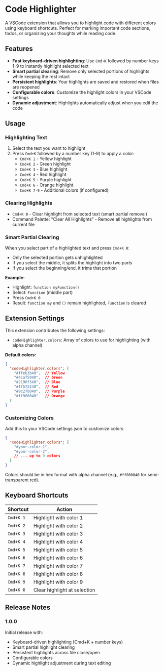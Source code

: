 # Code Highlighter

A VSCode extension that allows you to highlight code with different colors using keyboard shortcuts. Perfect for marking important code sections, todos, or organizing your thoughts while reading code.

## Features

- **Fast keyboard-driven highlighting**: Use `Cmd+K` followed by number keys 1-9 to instantly highlight selected text
- **Smart partial clearing**: Remove only selected portions of highlights while keeping the rest intact
- **Persistent highlights**: Your highlights are saved and restored when files are reopened
- **Configurable colors**: Customize the highlight colors in your VSCode settings
- **Dynamic adjustment**: Highlights automatically adjust when you edit the code

## Usage

### Highlighting Text
1. Select the text you want to highlight
2. Press `Cmd+K` followed by a number key (1-9) to apply a color:
   - `Cmd+K 1` - Yellow highlight
   - `Cmd+K 2` - Green highlight  
   - `Cmd+K 3` - Blue highlight
   - `Cmd+K 4` - Red highlight
   - `Cmd+K 5` - Purple highlight
   - `Cmd+K 6` - Orange highlight
   - `Cmd+K 7-9` - Additional colors (if configured)

### Clearing Highlights
- `Cmd+K 0` - Clear highlight from selected text (smart partial removal)
- Command Palette: "Clear All Highlights" - Remove all highlights from current file

### Smart Partial Clearing
When you select part of a highlighted text and press `Cmd+K 0`:
- Only the selected portion gets unhighlighted
- If you select the middle, it splits the highlight into two parts
- If you select the beginning/end, it trims that portion

**Example:**
- Highlight: `function myFunction()`
- Select: `Function` (middle part)
- Press `Cmd+K 0`
- Result: `function my` and `()` remain highlighted, `Function` is cleared

## Extension Settings

This extension contributes the following settings:

* `codeHighlighter.colors`: Array of colors to use for highlighting (with alpha channel)

**Default colors:**
```json
{
  "codeHighlighter.colors": [
    "#ffeb3b40",  // Yellow
    "#4caf5040",  // Green
    "#2196f340",  // Blue
    "#ff572240",  // Red
    "#9c27b040",  // Purple
    "#ff980040"   // Orange
  ]
}
```

### Customizing Colors
Add this to your VSCode settings.json to customize colors:
```json
{
  "codeHighlighter.colors": [
    "#your-color-1",
    "#your-color-2",
    // ... up to 9 colors
  ]
}
```

Colors should be in hex format with alpha channel (e.g., `#ff000040` for semi-transparent red).

## Keyboard Shortcuts

| Shortcut | Action |
|----------|--------|
| `Cmd+K 1` | Highlight with color 1 |
| `Cmd+K 2` | Highlight with color 2 |
| `Cmd+K 3` | Highlight with color 3 |
| `Cmd+K 4` | Highlight with color 4 |
| `Cmd+K 5` | Highlight with color 5 |
| `Cmd+K 6` | Highlight with color 6 |
| `Cmd+K 7` | Highlight with color 7 |
| `Cmd+K 8` | Highlight with color 8 |
| `Cmd+K 9` | Highlight with color 9 |
| `Cmd+K 0` | Clear highlight at selection |

## Release Notes

### 1.0.0

Initial release with:
- Keyboard-driven highlighting (Cmd+K + number keys)
- Smart partial highlight clearing
- Persistent highlights across file close/open
- Configurable colors
- Dynamic highlight adjustment during text editing
